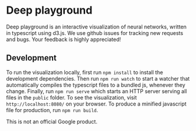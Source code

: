 # Deep playground

Deep playground is an interactive visualization of neural networks, written in typescript using d3.js.
We use github issues for tracking new requests and bugs. Your feedback is highly appreciated!

## Development

To run the visualization locally, first run `npm install` to install the development dependencies.
Then run `npm run watch` to start a watcher that automatically compiles the typescript files to a bundled js,
whenever they change. Finally, run `npm run serve` which starts an HTTP server serving all files in the `public` folder.
To see the visualization, visit `http://localhost:8080/` on your browser.
To produce a minified javascript file for production, run `npm run build`.

This is not an official Google product.

